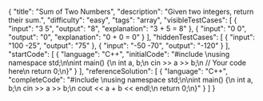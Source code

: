 {
  "title": "Sum of Two Numbers",
  "description": "Given two integers, return their sum.",
  "difficulty": "easy",
  "tags": "array",
  "visibleTestCases": [
    {
      "input": "3 5",
      "output": "8",
      "explanation": "3 + 5 = 8"
    },
    {
      "input": "0 0",
      "output": "0",
      "explanation": "0 + 0 = 0"
    }
  ],
  "hiddenTestCases": [
    {
      "input": "100 -25",
      "output": "75"
    },
    {
      "input": "-50 -70",
      "output": "-120"
    }
  ],
  "startCode": [
    {
      "language": "C++",
      "initialCode": "#include <iostream>\nusing namespace std;\n\nint main() {\n    int a, b;\n    cin >> a >> b;\n    // Your code here\n    return 0;\n}"
    }
  ],
  "referenceSolution": [
    {
      "language": "C++",
      "completeCode": "#include <iostream>\nusing namespace std;\n\nint main() {\n    int a, b;\n    cin >> a >> b;\n    cout << a + b << endl;\n    return 0;\n}"
    }
  ]
}

